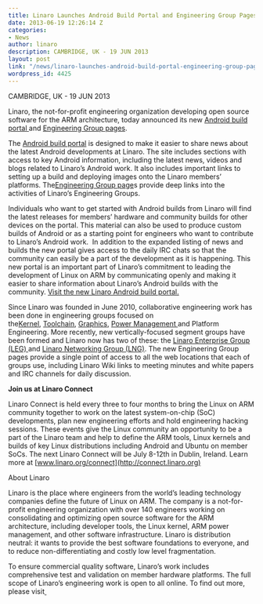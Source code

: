 ```yaml
---
title: Linaro Launches Android Build Portal and Engineering Group Pages
date: 2013-06-19 12:26:14 Z
categories:
- News
author: linaro
description: CAMBRIDGE, UK - 19 JUN 2013
layout: post
link: "/news/linaro-launches-android-build-portal-engineering-group-pages/"
wordpress_id: 4425
---
```


CAMBRIDGE, UK - 19 JUN 2013


Linaro, the not-for-profit engineering organization developing open source software for the ARM architecture, today announced its new [Android build portal ](/groups/lmg/)and [Engineering Group pages](/core/).


The [Android build portal](/groups/lmg/) is designed to make it easier to share news about the latest Android developments at Linaro. The site includes sections with access to key Android information, including the latest news, videos and blogs related to Linaro’s Android work. It also includes important links to setting up a build and deploying images onto the Linaro members’ platforms. The[Engineering Group page](/core/)s provide deep links into the activities of Linaro’s Engineering Groups.

Individuals who want to get started with Android builds from Linaro will find the latest releases for members’ hardware and community builds for other devices on the portal. This material can also be used to produce custom builds of Android or as a starting point for engineers who want to contribute to Linaro’s Android work.  In addition to the expanded listing of news and builds the new portal gives access to the daily IRC chats so that the community can easily be a part of the development as it is happening. This new portal is an important part of Linaro’s commitment to leading the development of Linux on ARM by communicating openly and making it easier to share information about Linaro’s Android builds with the community. [Visit the new Linaro Android build portal.](/groups/lmg/)


Since Linaro was founded in June 2010, collaborative engineering work has been done in engineering groups focused on the[Kernel](/core/kernel/), [Toolchain](/core/ctt/), [Graphics](/groups/), [Power Management ](/core/power/)and Platform Engineering. More recently, new vertically-focused segment groups have been formed and Linaro now has two of these: the [Linaro Enterprise Group (LEG) ](/groups/leg/)and [Linaro Networking Group (LNG)](/groups/lng/). The new Engineering Group pages provide a single point of access to all the web locations that each of groups use, including Linaro Wiki links to meeting minutes and white papers and IRC channels for daily discussion.

**Join us at Linaro Connect**


Linaro Connect is held every three to four months to bring the Linux on ARM community together to work on the latest system-on-chip (SoC) developments, plan new engineering efforts and hold engineering hacking sessions. These events give the Linux community an opportunity to be a part of the Linaro team and help to define the ARM tools, Linux kernels and builds of key Linux distributions including Android and Ubuntu on member SoCs. The next Linaro Connect will be July 8-12th in Dublin, Ireland. Learn more at [www.linaro.org/connect](http://connect.linaro.org)

About Linaro

Linaro is the place where engineers from the world’s leading technology companies define the future of Linux on ARM. The company is a not-for-profit engineering organization with over 140 engineers working on consolidating and optimizing open source software for the ARM architecture, including developer tools, the Linux kernel, ARM power management, and other software infrastructure. Linaro is distribution neutral: it wants to provide the best software foundations to everyone, and to reduce non-differentiating and costly low level fragmentation.

To ensure commercial quality software, Linaro’s work includes comprehensive test and validation on member hardware platforms. The full scope of Linaro’s engineering work is open to all online. To find out more, please visit[ ](/)
